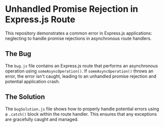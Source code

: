 # Unhandled Promise Rejection in Express.js Route

This repository demonstrates a common error in Express.js applications: neglecting to handle promise rejections in asynchronous route handlers.

## The Bug

The `bug.js` file contains an Express.js route that performs an asynchronous operation using `someAsyncOperation()`.  If `someAsyncOperation()` throws an error, the error isn't caught, leading to an unhandled promise rejection and potential application crash.

## The Solution

The `bugSolution.js` file shows how to properly handle potential errors using a `.catch()` block within the route handler. This ensures that any exceptions are gracefully caught and managed.